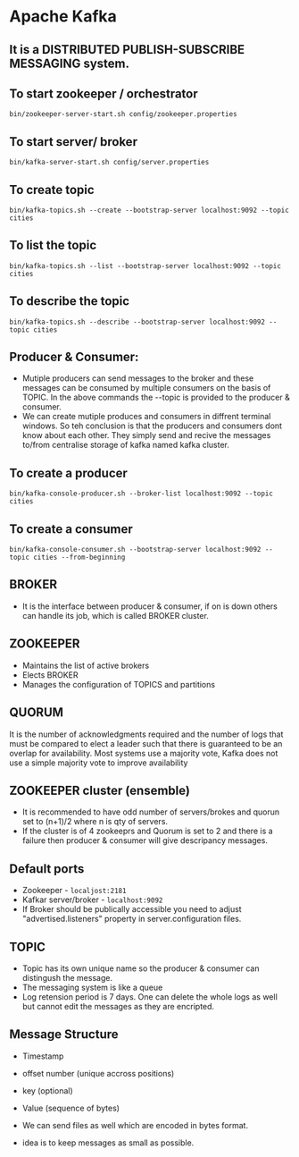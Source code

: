 # Apache Kafka 

## It is a DISTRIBUTED PUBLISH-SUBSCRIBE MESSAGING system.

## To start zookeeper / orchestrator
```bin/zookeeper-server-start.sh config/zookeeper.properties```

## To start server/ broker
```bin/kafka-server-start.sh config/server.properties```

## To create topic
```bin/kafka-topics.sh --create --bootstrap-server localhost:9092 --topic cities```

## To list the topic
```bin/kafka-topics.sh --list --bootstrap-server localhost:9092 --topic cities```

## To describe the topic
```bin/kafka-topics.sh --describe --bootstrap-server localhost:9092 --topic cities```

## Producer & Consumer:

- Mutiple producers can send messages to the broker and these messages can be consumed by multiple consumers on the basis of TOPIC. In the above commands the --topic is provided to the producer & consumer. 
- We can create mutiple produces and consumers in diffrent terminal windows. So teh conclusion is that the producers and consumers dont know about each other. They simply send and recive the messages to/from centralise storage of kafka named kafka cluster.

## To create a producer
```bin/kafka-console-producer.sh --broker-list localhost:9092 --topic cities```

## To create a consumer
```bin/kafka-console-consumer.sh --bootstrap-server localhost:9092 --topic cities --from-beginning```

## BROKER
- It is the interface between producer & consumer, if on is down others can handle its job, which is called BROKER cluster.

## ZOOKEEPER
- Maintains the list of active brokers
- Elects BROKER
- Manages the configuration of TOPICS and partitions

## QUORUM 
It is the number of acknowledgments required and the number of logs that must be compared to elect a leader such that there is guaranteed to be an overlap for availability. Most systems use a majority vote, Kafka does not use a simple majority vote to improve availability

## ZOOKEEPER cluster (ensemble)
- It is recommended to have odd number of servers/brokes and quorun set to (n+1)/2 where n is qty of servers.
- If the cluster is of 4 zookeeprs and Quorum is set to 2 and there is a failure then producer & consumer will give descripancy messages.

##  Default ports
- Zookeeper - ```localjost:2181```
- Kafkar server/broker - ```localhost:9092```
- If Broker should be publically accessible you need to adjust "advertised.listeners" property in server.configuration files.

## TOPIC
- Topic has its own unique name so the producer & consumer can distingush the message.
- The messaging system is like a queue
- Log retension period is 7 days. One can delete the whole logs as well but cannot edit the messages as they are encripted.

## Message Structure
- Timestamp
- offset number (unique accross positions)
- key (optional)
- Value (sequence of bytes)

- We can send files as well which are encoded in bytes format.
- idea is to keep messages as small as possible.
